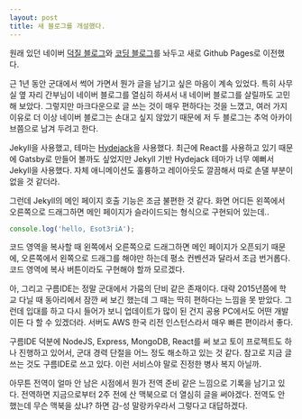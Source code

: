 ```yaml
---
layout: post
title: 새 블로그를 개설했다.
---
```


원래 있던 네이버 [덕질 블로그](http://eguniblog.zz.am/)와 [코딩 블로그](http://egunicode.zz.am/)를 놔두고
새로 Github Pages로 이전했다.

근 1년 동안 군대에서 썩어 가면서 뭔가 글을 남기고 싶은 마음이 계속 있었다.
특히 사무실 옆 자리 간부님이 네이버 블로그를 열심히 하셔서 내 네이버 블로그를 살릴까도 고민해 보았다.
그렇지만 마크다운으로 글 쓰는 것이 매우 편하다는 것을 느꼈고,
여러 가지 이유로 더 이상 네이버 블로그는 손대고 싶지 않았기 때문에
저 두 블로그는 추억 아카이브쯤으로 남겨 두려고 한다.

Jekyll을 사용했고, 테마는 [Hydejack](https://github.com/qwtel/hydejack)을 사용했다.
최근에 React를 사용하고 있기 때문에 Gatsby로 만들어 볼까도 싶었지만
Jekyll 기반 Hydejack 테마가 너무 예뻐서 Jekyll을 사용했다.
자체 애니메이션도 훌륭하고 레이아웃도 깔끔해서 따로 손댈 부분이 없을 것 같더라.

그런데 Jekyll의 메인 페이지 호출 기능은 조금 불편한 것 같다.
화면 어디든 왼쪽에서 오른쪽으로 드래그하면 메인 페이지가 슬라이드되는 형식으로 구현되어 있는데..
```js
console.log('hello, Esot3riA');
```
코드 영역을 복사할 때 왼쪽에서 오른쪽으로 드래그하면 메인 페이지가 오픈되기 때문에,
오른쪽에서 왼쪽으로 드래그를 해야만 하는데 평소 컨벤션과 달라서 조금 번거롭다.
코드 영역에 복사 버튼이라도 구현해야 할까 모르겠다.

아, 그리고 구름IDE는 정말 군대에서 가뭄의 단비 같은 존재이다.
대략 2015년쯤에 학교 다닐 때 동아리에서 잠깐 써 보긴 했는데 그 때는 딱히 편하다는 느낌을 못 받았다.
그런데 입대를 하고 다시 들어가 보니 업데이트가 많이 된 건지 공용 PC에서도 어떤 개발이든 다 할 수 있겠더라.
서버도 AWS 한국 리전 인스턴스라서 매우 빠른 편이라서 좋다.

구름IDE 덕분에 NodeJS, Express, MongoDB, React를 써 보고 토이 프로젝트도 하나 진행하고 있어서,
군대 경력 단절을 어느 정도 해소하고 있는 것 같다. 참고로 지금 글 쓰는 것도 구름IDE로 쓰고 있다.
이런 서비스야 말로 진정한 병사 복지 아닐까.

아무튼 전역이 얼마 안 남은 시점에서 뭔가 전역 준비 같은 느낌으로 기록을 남기고 있다.
전역하면 지금으로부터 2주 전에 산 맥북으로 더 열심히 글을 써야겠다.
전역도 안 했는데 무슨 맥북을 샀냐? 하면 감-성 말랑카우라서 그렇다고 대답하겠다.